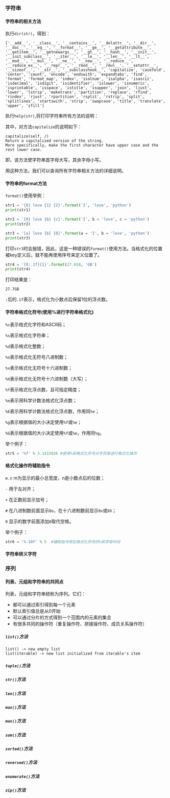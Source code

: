 ### 字符串

#### 字符串的相关方法
执行`dir(str)`，得到：
```
['__add__', '__class__', '__contains__', '__delattr__', '__dir__', '__doc__', '__eq__', '__format__', '__ge__', '__getattribute__', '__getitem__', '__getnewargs__', '__gt__', '__hash__', '__init__', '__init_subclass__', '__iter__', '__le__', '__len__', '__lt__', '__mod__', '__mul__', '__ne__', '__new__', '__reduce__', '__reduce_ex__', '__repr__', '__rmod__', '__rmul__', '__setattr__', '__sizeof__', '__str__', '__subclasshook__', 'capitalize', 'casefold', 'center', 'count', 'encode', 'endswith', 'expandtabs', 'find', 'format', 'format_map', 'index', 'isalnum', 'isalpha', 'isascii', 'isdecimal', 'isdigit', 'isidentifier', 'islower', 'isnumeric', 'isprintable', 'isspace', 'istitle', 'isupper', 'join', 'ljust', 'lower', 'lstrip', 'maketrans', 'partition', 'replace', 'rfind', 'rindex', 'rjust', 'rpartition', 'rsplit', 'rstrip', 'split', 'splitlines', 'startswith', 'strip', 'swapcase', 'title', 'translate', 'upper', 'zfill']
```
执行`help(str)`,将打印字符串所有方法的说明：

其中，对方法`capitalize`的说明如下：
```
capitalize(self, /)
Return a capitalized version of the string.
More specifically, make the first character have upper case and the rest lower case.
```
即，该方法使字符串首字母大写，其余字母小写。

用这种方法，我们可以查询所有字符串相关方法的详细说明。

#### 字符串的**format**方法
`format()`使用举例：
```python
str1 = '{0} love {1} {2}'.format('I', 'love', 'python')
print(str1)
```
```python
str2 = '{0} love {b} {c}'.format('I', b = 'love', c = 'python')
print(str2)
```
```python
str3 = '{a} love {b} {0}'.format(a = 'I', b = 'love', 'python')
print(str3)
```
打印`str3`时会报错，因此，这是一种错误的`format()`使用方法。当格式化的位置被key定义后，就不能再使用序号来定义位置了。

```python
str4 = '{0:.1f}{1}'.format(27.658, 'GB')
print(str4)
```
打印结果是：
```
27.7GB
```
`:`后的`.1f`表示，格式化为小数点后保留1位的浮点数。

#### 字符串格式化符号(使用%进行字符串格式化)

`%c`表示格式化字符和ASCII码；

`%s`表示格式化字符串；

`%d`表示格式化整数；

`%o`表示格式化无符号八进制数；

`%x`表示格式化无符号十六进制数；

`%X`表示格式化无符号十六进制数（大写）；

`%f`表示格式化浮点数，且可指定精度；

`%e`表示用科学计数法格式化浮点数；

`%E`表示用科学计数法格式化浮点数，作用同`%e`；

`%g`表示根据值的大小决定使用`%f`或`%e`；

`%G`表示根据值的大小决定使用`%f`或`%e`，作用同`%g`。

举个例子：
```python
str5 = '%f' % 3.1415926 #使用%和格式化符号对字符串进行格式化操作
```

#### 格式化操作符辅助指令

`m.n` m为显示的最小总宽度，n是小数点后的位数；

`-` 用于左对齐；

`+` 在正数前显示加号；

`#` 在八进制数前面显示`0o`，在十六进制数前显示`0x`或`0X`；

`0` 显示的数字前面添加`0`取代空格。

举个例子：
```python
str6 = '%-10f' % 5  #辅助指令用在格式化符号的%和字母中间
```

#### 字符串转义字符

### 序列

####  列表、元组和字符串的共同点
列表，元组和字符串统称为序列。它们：
- 都可以通过索引得到每一个元素
- 默认索引值总是从0开始
- 可以通过分片的方式得到一个范围内的元素的集合
- 有很多共同的操作符（重复操作符、拼接操作符、成员关系操作符）

##### `list()`方法
```
list() -> new empty list
list(iterable) -> new list initialized from iterable's item
```

##### `tuple()`方法

##### `str()`方法

##### `len()`方法

##### `max()`方法

##### `max()`方法

##### `sum()`方法

##### `sorted()`方法

##### `reversed()`方法

##### `enumerate()`方法

##### `zip()`方法

